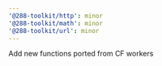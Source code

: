 ```yaml
---
'@288-toolkit/http': minor
'@288-toolkit/math': minor
'@288-toolkit/url': minor
---
```


Add new functions ported from CF workers
